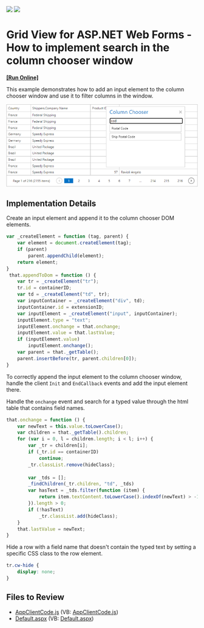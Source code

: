 <!-- default badges list -->
[![](https://img.shields.io/badge/Open_in_DevExpress_Support_Center-FF7200?style=flat-square&logo=DevExpress&logoColor=white)](https://supportcenter.devexpress.com/ticket/details/T591169)
[![](https://img.shields.io/badge/📖_How_to_use_DevExpress_Examples-e9f6fc?style=flat-square)](https://docs.devexpress.com/GeneralInformation/403183)
<!-- default badges end -->

# Grid View for ASP.NET Web Forms - How to implement search in the column chooser window
<!-- run online -->
**[[Run Online]](https://codecentral.devexpress.com/t591169/)**
<!-- run online end -->

This example demonstrates how to add an input element to the column chooser window and use it to filter columns in the window.
	
![](grid-with-column-chooser.png)

## Implementation Details

Create an input element and append it to the column chooser DOM elements.

```js
var _createElement = function (tag, parent) {
	var element = document.createElement(tag);
	if (parent)
		parent.appendChild(element);
	return element;
}
 that.appendToDom = function () {
	var tr = _createElement("tr");
	tr.id = containerID;
	var td = _createElement("td", tr);
	var inputContainer = _createElement("div", td);
	inputContainer.id = extensionID;
 	var inputElement = _createElement("input", inputContainer);
	inputElement.type = "text";
	inputElement.onchange = that.onchange;
	inputElement.value = that.lastValue;
	if (inputElement.value)
		inputElement.onchange();
 	var parent = that._getTable();
	parent.insertBefore(tr, parent.children[0]);
}
```

To correctly append the input element to the column chooser window, handle the client `Init` and `EndCallback` events and add the input element there.

Handle the `onchange` event and search for a typed value through the html table that contains field names.

```js
that.onchange = function () {
	var newText = this.value.toLowerCase();
	var children = that._getTable().children;
	for (var i = 0, l = children.length; i < l; i++) {
		var _tr = children[i];
		if (_tr.id == containerID)
			continue;
		_tr.classList.remove(hideClass);
		
		var _tds = [];
		_findChildren(_tr.children, "td", _tds)
 		var hasText = _tds.filter(function (item) {
			return item.textContent.toLowerCase().indexOf(newText) > -1
		}).length > 0;
		if (!hasText)
			_tr.classList.add(hideClass);
	}
	that.lastValue = newText;
}
```

Hide a row with a field name that doesn't contain the typed text by setting a specific CSS class to the row element.


```css
tr.cw-hide {
	display: none;
}
```

## Files to Review

* [AppClientCode.js](./CS/AppClientCode.js) (VB: [AppClientCode.js](./VB/AppClientCode.js))
* [Default.aspx](./CS/Default.aspx) (VB: [Default.aspx](./VB/Default.aspx))
